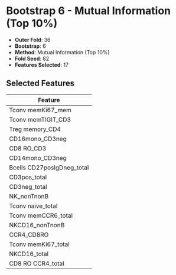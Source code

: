 # Bootstrap 6 - Mutual Information (Top 10%)

- **Outer Fold**: 36
- **Bootstrap**: 6
- **Method**: Mutual Information (Top 10%)
- **Fold Seed**: 82
- **Features Selected**: 17

## Selected Features

| Feature |
|---------|
| Tconv memKi67_mem |
| Tconv memTIGIT_CD3 |
| Treg memory_CD4 |
| CD16mono_CD3neg |
| CD8 RO_CD3 |
| CD14mono_CD3neg |
| Bcells CD27posIgDneg_total |
| CD3pos_total |
| CD3neg_total |
| NK_nonTnonB |
| Tconv naive_total |
| Tconv memCCR6_total |
| NKCD16_nonTnonB |
| CCR4_CD8RO |
| Tconv memKi67_total |
| NKCD16_total |
| CD8 RO CCR4_total |

